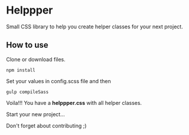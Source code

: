 # Helppper

Small CSS library to help you create helper classes for your next project.

## How to use
Clone or download files.

```
npm install
```

Set your values in config.scss file and then
```
gulp compileSass
```

Voila!!!
You have a **helppper.css** with all helper classes.

Start your new project... 

Don't forget about contributing ;)
